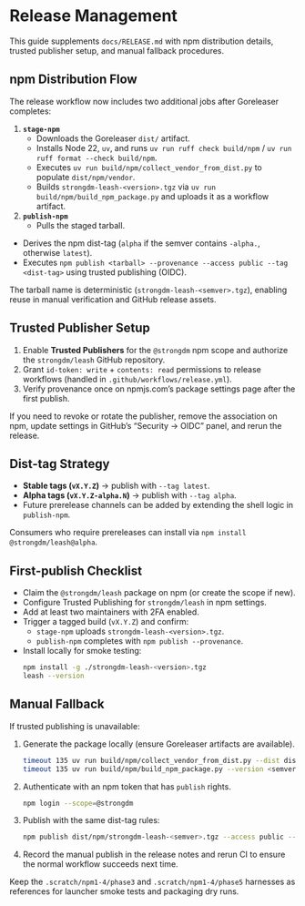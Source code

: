 # Release Management

This guide supplements `docs/RELEASE.md` with npm distribution details, trusted publisher setup, and manual fallback procedures.

## npm Distribution Flow

The release workflow now includes two additional jobs after Goreleaser completes:

1. **`stage-npm`**  
   - Downloads the Goreleaser `dist/` artifact.  
   - Installs Node 22, `uv`, and runs `uv run ruff check build/npm` / `uv run ruff format --check build/npm`.  
   - Executes `uv run build/npm/collect_vendor_from_dist.py` to populate `dist/npm/vendor`.  
   - Builds `strongdm-leash-<version>.tgz` via `uv run build/npm/build_npm_package.py` and uploads it as a workflow artifact.
2. **`publish-npm`**  
   - Pulls the staged tarball.  
  - Derives the npm dist-tag (`alpha` if the semver contains `-alpha.`, otherwise `latest`).  
   - Executes `npm publish <tarball> --provenance --access public --tag <dist-tag>` using trusted publishing (OIDC).

The tarball name is deterministic (`strongdm-leash-<semver>.tgz`), enabling reuse in manual verification and GitHub release assets.

## Trusted Publisher Setup

1. Enable **Trusted Publishers** for the `@strongdm` npm scope and authorize the `strongdm/leash` GitHub repository.  
2. Grant `id-token: write` + `contents: read` permissions to release workflows (handled in `.github/workflows/release.yml`).  
3. Verify provenance once on npmjs.com’s package settings page after the first publish.

If you need to revoke or rotate the publisher, remove the association on npm, update settings in GitHub’s “Security → OIDC” panel, and rerun the release.

## Dist-tag Strategy

- **Stable tags (`vX.Y.Z`)** → publish with `--tag latest`.  
- **Alpha tags (`vX.Y.Z-alpha.N`)** → publish with `--tag alpha`.  
- Future prerelease channels can be added by extending the shell logic in `publish-npm`.

Consumers who require prereleases can install via `npm install @strongdm/leash@alpha`.

## First-publish Checklist

- Claim the `@strongdm/leash` package on npm (or create the scope if new).  
- Configure Trusted Publishing for `strongdm/leash` in npm settings.  
- Add at least two maintainers with 2FA enabled.  
- Trigger a tagged build (`vX.Y.Z`) and confirm:
  - `stage-npm` uploads `strongdm-leash-<version>.tgz`.  
  - `publish-npm` completes with `npm publish --provenance`.  
- Install locally for smoke testing:  
  ```bash
  npm install -g ./strongdm-leash-<version>.tgz
  leash --version
  ```

## Manual Fallback

If trusted publishing is unavailable:

1. Generate the package locally (ensure Goreleaser artifacts are available).
   ```bash
   timeout 135 uv run build/npm/collect_vendor_from_dist.py --dist dist --out dist/npm/vendor --force
   timeout 135 uv run build/npm/build_npm_package.py --version <semver> --vendor dist/npm/vendor --out dist/npm --stage dist/npm/stage --force
   ```
2. Authenticate with an npm token that has `publish` rights.
   ```bash
   npm login --scope=@strongdm
   ```
3. Publish with the same dist-tag rules:
   ```bash
   npm publish dist/npm/strongdm-leash-<semver>.tgz --access public --tag <alpha|latest>
   ```
4. Record the manual publish in the release notes and rerun CI to ensure the normal workflow succeeds next time.

Keep the `.scratch/npm1-4/phase3` and `.scratch/npm1-4/phase5` harnesses as references for launcher smoke tests and packaging dry runs.
